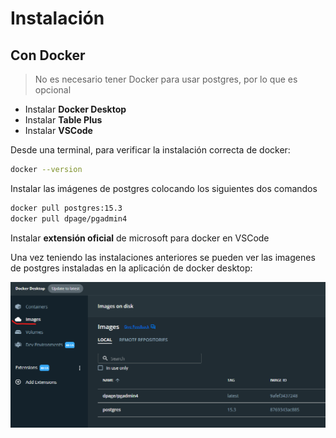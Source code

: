 # Instalación

## Con Docker

> No es necesario tener Docker para usar postgres, por lo que es opcional

- Instalar **Docker Desktop**
- Instalar **Table Plus**
- Instalar **VSCode**

Desde una terminal, para verificar la instalación correcta de docker:

```bash
docker --version
```

Instalar las imágenes de postgres colocando los siguientes dos comandos

```bash
docker pull postgres:15.3
docker pull dpage/pgadmin4
```

Instalar **extensión oficial** de microsoft para docker en VSCode

Una vez teniendo las instalaciones anteriores se pueden ver las imagenes de postgres instaladas en la aplicación de docker desktop:

![](./img/1.%20docker_imgs.png)